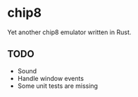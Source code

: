 # chip8

Yet another chip8 emulator written in Rust.

## TODO
- Sound
- Handle window events
- Some unit tests are missing
